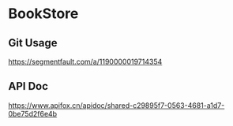 # BookStore

## Git Usage
https://segmentfault.com/a/1190000019714354  


## API Doc
https://www.apifox.cn/apidoc/shared-c29895f7-0563-4681-a1d7-0be75d2f6e4b  
